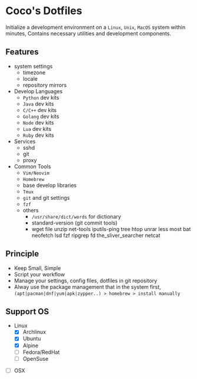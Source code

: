 Coco's Dotfiles
===

Initialize a development environment on a `Linux`, `Unix`, `MacOS` system within minutes,
Contains necessary utilities and development components.

## Features

* system settings
	- timezone
    - locale
	- repository mirrors
* Develop Languages
	- `Python` dev kits
	- `Java` dev kits
	- `C/C++` dev kits
	- `Golang` dev kits
	- `Node` dev kits
	- `Lua` dev kits
    - `Ruby` dev kits
* Services
    - sshd
    - git
    - proxy
* Common Tools
	- `Vim/Neovim`
	- `Homebrew`
	- base develop libraries
	- `Tmux`
	- `git` and git settings
	- `fzf`
	- others
		+ `/usr/share/dict/words` for dictionary
		+ standard-version (git commit tools)
		+ wget file unzip net-tools iputils-ping tree htop unrar less most
          bat neofetch lsd fzf ripgrep fd the_sliver_searcher netcat


## Principle

* Keep Small, Simple
* Script your workflow
* Manage your settings, config files, dotfiles in git repository
* Alway use the package management that in the system first, `(apt|pacman|dnf|yum|apk|zypper..) > homebrew > install manually`

## Support OS

* Linux
    - [x] Archlinux
    - [x] Ubuntu
    - [x] Alpine
    - [ ] Fedora/RedHat
    - [ ] OpenSuse
* [ ] OSX




